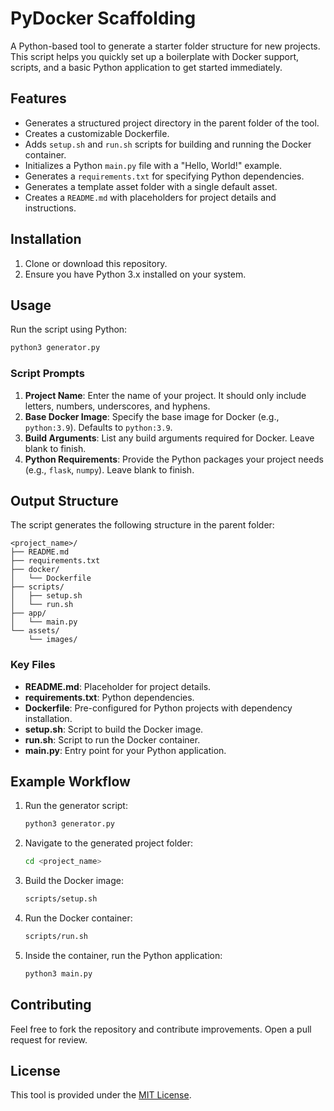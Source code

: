 # PyDocker Scaffolding

A Python-based tool to generate a starter folder structure for new projects. This script helps you quickly set up a boilerplate with Docker support, scripts, and a basic Python application to get started immediately.

## Features

- Generates a structured project directory in the parent folder of the tool.
- Creates a customizable Dockerfile.
- Adds `setup.sh` and `run.sh` scripts for building and running the Docker container.
- Initializes a Python `main.py` file with a "Hello, World!" example.
- Generates a `requirements.txt` for specifying Python dependencies.
- Generates a template asset folder with a single default asset.
- Creates a `README.md` with placeholders for project details and instructions.

## Installation

1. Clone or download this repository.
2. Ensure you have Python 3.x installed on your system.

## Usage

Run the script using Python:

```bash
python3 generator.py
```

### Script Prompts

1. **Project Name**: Enter the name of your project. It should only include letters, numbers, underscores, and hyphens.
2. **Base Docker Image**: Specify the base image for Docker (e.g., `python:3.9`). Defaults to `python:3.9`.
3. **Build Arguments**: List any build arguments required for Docker. Leave blank to finish.
4. **Python Requirements**: Provide the Python packages your project needs (e.g., `flask`, `numpy`). Leave blank to finish.

## Output Structure

The script generates the following structure in the parent folder:

```
<project_name>/
├── README.md
├── requirements.txt
├── docker/
│   └── Dockerfile
├── scripts/
│   ├── setup.sh
│   └── run.sh
├── app/
│   └── main.py
└── assets/
    └── images/
```

### Key Files

- **README.md**: Placeholder for project details.
- **requirements.txt**: Python dependencies.
- **Dockerfile**: Pre-configured for Python projects with dependency installation.
- **setup.sh**: Script to build the Docker image.
- **run.sh**: Script to run the Docker container.
- **main.py**: Entry point for your Python application.

## Example Workflow

1. Run the generator script:

   ```bash
   python3 generator.py
   ```

2. Navigate to the generated project folder:

   ```bash
   cd <project_name>
   ```

3. Build the Docker image:

   ```bash
   scripts/setup.sh
   ```

4. Run the Docker container:

   ```bash
   scripts/run.sh
   ```

5. Inside the container, run the Python application:

   ```bash
   python3 main.py
   ```

## Contributing

Feel free to fork the repository and contribute improvements. Open a pull request for review.

## License

This tool is provided under the [MIT License](LICENSE).
